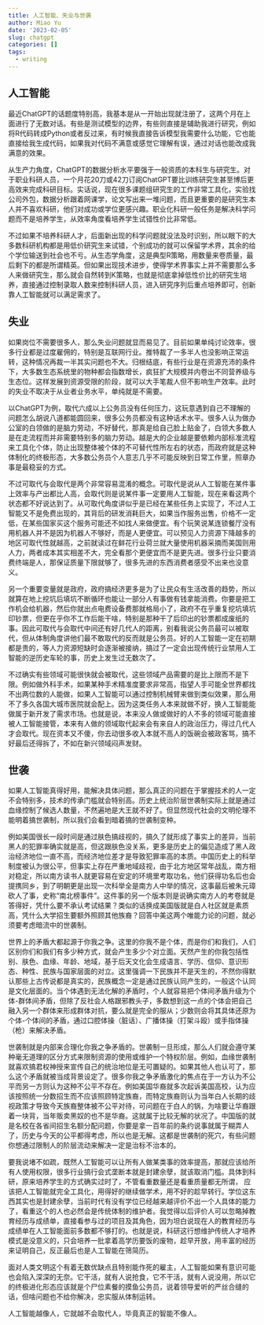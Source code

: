 ```yaml
---
title: 人工智能、失业与世袭
author: Miao Yu
date: '2023-02-05'
slug: chatgpt
categories: []
tags:
  - writing
---
```


## 人工智能

最近ChatGPT的话题度特别高，我基本是从一开始出现就注册了，这两个月在上面进行了无数对话。有些是测试模型的边界，有些则直接是辅助我进行研究，例如将R代码转成Python或者反过来，有时候我直接告诉模型我需要什么功能，它也能直接给我生成代码，如果我对代码不满意或感觉它理解有误，通过对话也能改成我满意的效果。

从生产力角度，ChatGPT的数据分析水平要强于一般资质的本科生与研究生。对于职业科研人员，一个月花20刀或42刀订阅ChatGPT要比训练研究生甚至博后更高效来完成科研目标。实话说，现在很多课题组研究生的工作非常工具化，实验找公司外包，数据分析跟着网课学，论文写出来一堆问题，而且更重要的是研究生本人并不喜欢科研，他们对成功或学位更感兴趣。职业化科研一般任务是解决科学问题而不是培养学生，从效率角度看培养学生试错性价比非常低。

不过如果不培养科研人才，后面新出现的科学问题就没法及时识别，所以眼下的大多数科研机构都是用低价研究生来试错，个别成功的就可以保留学术界，其余的给个学位输送到社会也不亏。从生态学角度，这是典型R策略，用数量来卷质量，最后剩下的都是所谓精英。但如果出现技术进步，使得学术界事实上并不需要那么多人来做研究生，那么就会自然转到K策略，也就是彻底拿掉低性价比的研究生培养，直接通过控制录取人数来控制科研人员，进入研究序列后重点培养即可，创新靠人工智能就可以满足需求了。

## 失业

如果岗位不需要很多人，那么失业问题就显而易见了。目前如果单纯讨论效率，很多行业都是过度雇佣的，特别是互联网行业。推特裁了一多半人也没影响正常运转，这种情况再裁一半其实问题也不大。归根结底，有些行业是在资源充沛的条件下，大多数生态系统里的物种都会指数增长，疯狂扩大规模并内卷出不同营养级与生态位。这样发展到资源受限的阶段，就可以大手笔裁人但不影响生产效率。此时的失业不取决于从业者业务水平，单纯就是不需要。

以ChatGPT为例，取代六成以上公务员没有任何压力，这玩意遇到自己不理解的问题怎么胡说八道都能圆回来，很多公务员都没有这种话术水平。很多人认为做办公室的白领做的是脑力劳动，不好替代，那真是给自己脸上贴金了，白领大多数人是在走流程而并非需要特别多的脑力劳动。越是大的企业越是要依赖内部标准流程来工具化个体，防止出现整体被个体的不可替代性所左右的状态，而政府就是这种体制化的终极形态，大多数公务员个人意志几乎不可能反映到日常工作里，照章办事是最稳妥的方式。

不过可取代与会取代是两个非常容易混淆的概念。可取代是说从人工智能在某件事上效率与产出都比人高，会取代则是说某件事一定要用人工智能，现在来看这两个状态都不好说达到了。从可取代角度讲似乎是已经在某些任务上实现了，不过人工智能又不是免费出现的，其背后的研发消耗巨大，如果当作服务出售，价格不一定低，在某些国家买这个服务可能还不如找人来做便宜。有个玩笑说某连锁餐厅没有用机器人并不是因为机器人不够好，而是人更便宜。可以预见人力资源下降越多的地区可取代性就越高，之前就读过在鲜花行业荷兰就大量使用机器采摘而美国则用人力，两者成本其实相差不大，完全看那个更便宜而不是更先进。很多行业只要消费终端是人，那保证质量下限就够了，很多先进的东西消费者感受不出来也没意义。

另一个重要变量就是政府，政府搞经济更多是为了让民众有生活改善的趋势，所以就算在地上挖坑后填坑不断循环也能让一部分人有事做有钱拿能消费。你要是把工作机会给机器，然后你就出点电费设备费那就格局小了，政府不在乎重复挖坑填坑印钞票，但更在乎你不工作后能干啥，特别是那种干了后印出的钞票都成废纸的事。因此可取代与会取代中间还有好几代人的距离，别看我说公务员最可以被取代，但从体制角度讲他们最不敢取代的反而就是公务员。好的人工智能一定在初期都是贵的，等人力资源短缺时会逐渐被接纳，搞过了一定会出现传统行业禁用人工智能的逆历史车轮的事，历史上发生过无数次了。

不过确实有些领域可能很快就会被取代，这些领域产品需要的是比上限而不是下限。例如做外科手术，如果某种手术精准度要求非常高，指望人手可能全世界都找不出两位数的人能做，如果人工智能可以通过控制机械臂来做到类似效果，那么用不了多久各国大城市医院就会配上。因为这类任务人本来就做不好，换人工智能能做属于新开发了需求市场。也就是说，本来没人做或做好的人不多的领域可能直接被人工智能接管，本来有人做的领域取代起来会有来自人的政治压力，得过几代人才会取代。现在资本又不傻，你去动很多收入本就不高人的饭碗会被政客骂，搞不好最后还得拆了，不如在新兴领域闷声发财。

## 世袭

如果人工智能真得好用，能解决具体问题，那么真正的问题在于掌握技术的人一定不会特别多，技术的传承门槛就会特别高。历史上统治阶层世袭制实际上就是通过血缘控制了候选人数量，不然遍地是大王就不好了。但显然现代社会的文明伦理不能明着搞世袭制，所以我们会看到暗着搞的世袭制变种。

例如美国很长一段时间是通过肤色搞歧视的，搞久了就形成了事实上的差异，当前黑人的犯罪率确实就是高，但这跟肤色没关系，更多是历史上的偏见造成了黑人政治经济地位一直不高，而经济地位差才是导致犯罪率高的本质。中国历史上的科举制度被认为很公平，但事实上存在严重地域歧视，由于北方地区常年战乱，南方相对稳定，所以南方读书人就更容易在安定的环境里考取功名，他们获得功名后也会提携同乡，到了明朝更是出现一次科举全是南方人中举的情况，这事最后被朱元璋砍人了事，史称“南北榜事件”。这件事的另一个版本则是说确实南方人的考卷就是答得好，凭什么要不承认考试结果？类似的话换成美国版就是白人社区就是素质高，凭什么大学招生要额外照顾其他族裔？回答中美这两个唯能力论的问题，就必须要考虑暗流中的世袭制。

世界上的矛盾大都起源于你我之争。这里的你我不是个体，而是你们和我们，人们区别你们和我们有多少种方式，就会产生多少个对立面。天然产生的你我包括性别、肤色、血缘、年龄、地域，基于后天文化会生成语言、学历、信仰、意识形态、种性、民族与国家层面的对立。这里强调一下民族并不是天生的，不然你得默认那些上古传说都是真实的，民族概念一定是通过民族认同产生的，一般这个认同是文化层面的。当个体遇到无法化解的矛盾时，个人就容易把个体间矛盾升级为个体-群体间矛盾，但除了反社会人格跟邪教头子，多数想到这一点的个体会把自己融入另一个群体来形成群体对抗，要么就是完全的服从；少数则会将其具体还原为个体-个体间的矛盾，通过口腔体操（脏话）、广播体操（打架斗殴）或手指体操（枪）来解决矛盾。

世袭制就是内部来合理化你我之争矛盾的。世袭制一旦形成，那么人们就会遵守某种毫无道理的区分方式来限制资源的使用或维护一个特权阶层。例如，血缘世袭制就喜欢搞君权神授来宣传自己的统治地位是无可置疑的。如果其他人也认可了，那么这个矛盾就被当成背景设定了。很多你我之争矛盾激化的焦点在于一方认为不公平而另一方则认为这种不公平不存在。例如美国华裔就多次起诉美国高校，认为应该按照统一分数招生而不应该照顾特定族裔，而特定族裔则认为当年白人长期的歧视政策才导致今天族裔整体被不公平对待，可问题在于白人的锅，为啥要让华裔跟着一块背，当年贩卖黑奴的也不是华裔。这就属于比较无解的状况了。中国版的就是名校在各省间招生名额分配问题，你要是拿一百年前的条约说事就属于糊弄人了，历史与今天的公平都得考虑，所以也是无解。这都是世袭制的死穴，有些问题你想通过限制人的阶层流动来解决一定是治标不治本的。

要我说堵不如疏，既然人工智能可以让所有人做某类事的效率提高，那就应该给所有人使用权限，很多行业搞行会式垄断本就是封建余孽，就该取消门槛。具体到科研，原来培养学生的方式确实过时了，不管看重数量还是看重质量都无所谓， 应该把人工智能就完全工具化，用得好的继续做学术，用不好的趁早转行。学位这东西其实也是封建余孽，当前时代有没有学位已经越来越评价不出一个人具体的能力了，看重这个的人也必然会是传统体制的维护者。我觉得以后评价人可以忽略掉教育经历与成绩单，直接看参与过的项目及其角色，因为坦白说现在人的教育经历与成绩单在人工智能面前多数都不够打的。也就是说，科研这行想维护传统人才培养模式是没意义的，只会培养一批拿着高学历要饭的废物，趁早开放，用丰富的经历来证明自己，反正最后也是人工智能在筛简历。

面对人类文明这个有着无数优缺点且特别能作死的雇主，人工智能如果有意识可能也会陷入深深的无奈。它干活，就有人说抢食，它不干活，就有人说没用，所以它的终极进化形态应该就是个尸位素餐的摸鱼公务员，说着领导爱听的严丝合缝的话，但啥问题也不给你解决，忠实服从体制运转。

人工智能越像人，它就越不会取代人，毕竟真正的智能不像人。
